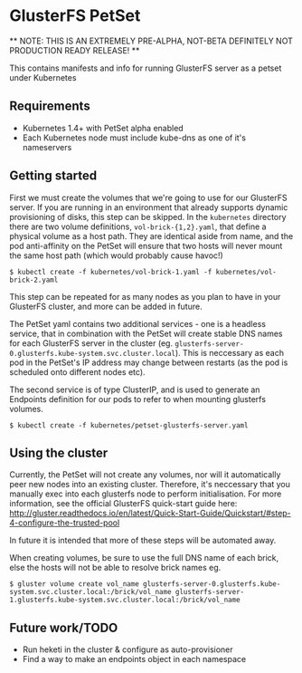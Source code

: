# GlusterFS PetSet

** NOTE: THIS IS AN EXTREMELY PRE-ALPHA, NOT-BETA DEFINITELY NOT PRODUCTION READY RELEASE! **

This contains manifests and info for running GlusterFS server as a petset under Kubernetes

## Requirements

* Kubernetes 1.4+ with PetSet alpha enabled
* Each Kubernetes node must include kube-dns as one of it's nameservers

## Getting started

First we must create the volumes that we're going to use for our GlusterFS server. If you are running
in an environment that already supports dynamic provisioning of disks, this step can be skipped.
In the `kubernetes` directory there are two volume definitions, `vol-brick-{1,2}.yaml`, that define
a physical volume as a host path. They are identical aside from name, and the pod anti-affinity on the PetSet
will ensure that two hosts will never mount the same host path (which would probably cause havoc!)

```
$ kubectl create -f kubernetes/vol-brick-1.yaml -f kubernetes/vol-brick-2.yaml
```

This step can be repeated for as many nodes as you plan to have in your GlusterFS cluster, and more can be
added in future.

The PetSet yaml contains two additional services - one is a headless service, that in combination with the PetSet
will create stable DNS names for each GlusterFS server in the cluster
(eg. `glusterfs-server-0.glusterfs.kube-system.svc.cluster.local`). This is neccessary as each pod in the PetSet's
IP address may change between restarts (as the pod is scheduled onto different nodes etc).

The second service is of type ClusterIP, and is used to generate an Endpoints definition for our pods to refer
to when mounting glusterfs volumes.

```
$ kubectl create -f kubernetes/petset-glusterfs-server.yaml
```

## Using the cluster

Currently, the PetSet will not create any volumes, nor will it automatically peer new nodes into an existing cluster.
Therefore, it's neccessary that you manually exec into each glusterfs node to perform initialisation. For more information,
see the official GlusterFS quick-start guide here: http://gluster.readthedocs.io/en/latest/Quick-Start-Guide/Quickstart/#step-4-configure-the-trusted-pool

In future it is intended that more of these steps will be automated away.

When creating volumes, be sure to use the full DNS name of each brick, else the hosts will not be able to
resolve brick names eg.

```
$ gluster volume create vol_name glusterfs-server-0.glusterfs.kube-system.svc.cluster.local:/brick/vol_name glusterfs-server-1.glusterfs.kube-system.svc.cluster.local:/brick/vol_name
```

## Future work/TODO

* Run heketi in the cluster & configure as auto-provisioner
* Find a way to make an endpoints object in each namespace
